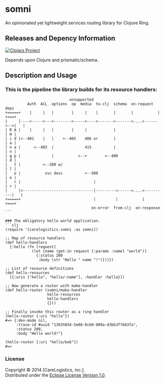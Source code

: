 # somni

An opinionated yet lightweight services routing library for Clojure Ring.

## Releases and Depency Information 

[![Clojars Project](http://clojars.org/somni/latest-version.svg)](http://clojars.org/somni)

Depends upon Clojure and prismatic/schema.

## Description and Usage

### This is the pipeline the library builds for its resource handlers:
```
                             unsupported
          Auth  ACL  options  op  media  to-clj  schema  on-request  deps
+=====+    |     |   |        |     |    |       |       |           |   +===+
|     |---->----->--->-------->----->---->------->------->....>------>-->|   |
| R A |    |     |   |        |     |            |                       | H |
| i d |<--401    |   |    <--405    406 or       |                       | a |
| n a |      <--403  |              415          |                       | n |
| g p |              |           <--+        <--400                      | d |
|   t |          <--200 w/                                               | l |
|   o |           svc desc          <--500                               | e |
|   r |                                 |                                | r |
|     |<--------------------------------|---------<------<....<----------|   |
+=====+                                 |         |           |          +===+
                                       on-error  from-clj  on-response ```

### The obligatory hello world application.
```clj
(require '[carelogistics.somni :as somni])

;; Map of resource handlers 
(def hello-handlers
  {:hello (fn [request]
            (let [name (get-in request [:params :name] "world")]
              {:status 200
               :body (str "Hello " name "!")}))})

;; List of resource definitions
(def hello-resources
  [{:uris ["hello", "hello/:name"], :handler :hello}])

;; Now generate a router with make-handler
(def hello-router (somni/make-handler
                   hello-resources
                   hello-handlers
                   {}))
                   
;; Finally invoke this router as a ring handler
(hello-router {:uri "hello"})
#=> {:dev-mode nil, 
     :trace-id #uuid "13935054-5e08-0cb0-009a-d3bb3f7843fa",
     :status 200, 
     :body "Hello world!"}

(hello-router {:uri "hello/bob"})
#=> 
```

### License

Copyright &copy; 2014 [CareLogistics, inc.].  
Distributed under the [Eclipse License Version 1.0](http://opensource.org/licenses/eclipse-1.0.php).
